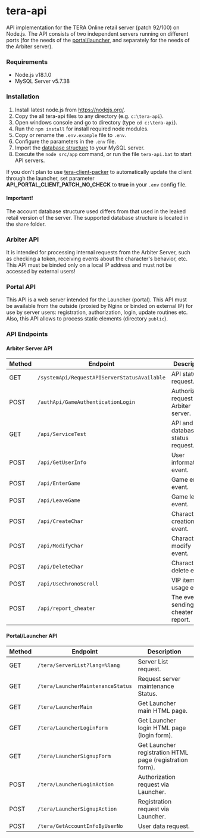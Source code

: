 # tera-api

API implementation for the TERA Online retail server (patch 92/100) on Node.js. The API consists of two independent servers running on different ports (for the needs of the [portal/launcher](https://github.com/justkeepquiet/tera-launcher), and separately for the needs of the Arbiter server).

### Requirements

* Node.js v18.1.0
* MySQL Server v5.7.38

### Installation

1. Install latest node.js from https://nodejs.org/.
2. Copy the all tera-api files to any directory (e.g. `c:\tera-api`).
3. Open windows console and go to directory (type `cd c:\tera-api`).
4. Run the `npm install` for install required node modules.
5. Copy or rename the `.env.example` file to `.env`.
6. Configure the parameters in the `.env` file.
7. Import the [database structure](share/accountdb.sql) to your MySQL server.
8. Execute the `node src/app` command, or run the file `tera-api.bat` to start API servers.

If you don't plan to use [tera-client-packer](https://github.com/justkeepquiet/tera-client-packer) to automatically update the client through the launcher, set parameter **API_PORTAL_CLIENT_PATCH_NO_CHECK** to **true** in your `.env` config file.

#### Important!

The account database structure used differs from that used in the leaked retail version of the server. The supported database structure is located in the `share` folder.

### Arbiter API

It is intended for processing internal requests from the Arbiter Server, such as checking a token, receiving events about the character's behavior, etc.
This API must be binded only on a local IP address and must not be accessed by external users!

### Portal API

This API is a web server intended for the Launcher (portal). This API must be available from the outside (proxied by Nginx or binded on external IP) for use by server users: registration, authorization, login, update routines etc.
Also, this API allows to process static elements (directory `public`).

### API Endpoints

#### Arbiter Server API

Method | Endpoint | Description
--- | --- | ---
GET | `/systemApi/RequestAPIServerStatusAvailable` | API status request.
POST | `/authApi/GameAuthenticationLogin` | Authorization request via Arbiter server.
GET | `/api/ServiceTest` | API and database status request.
POST | `/api/GetUserInfo` | User information event.
POST | `/api/EnterGame` | Game enter event.
POST | `/api/LeaveGame` | Game leave event.
POST | `/api/CreateChar` | Character creation event.
POST | `/api/ModifyChar` | Character modify event.
POST | `/api/DeleteChar` | Character delete event.
POST | `/api/UseChronoScroll` | VIP item usage event.
POST | `/api/report_cheater` | The event of sending a cheater report.

#### Portal/Launcher API

Method | Endpoint | Description
--- | --- | ---
GET | `/tera/ServerList?lang=%lang` | Server List request.
GET | `/tera/LauncherMaintenanceStatus` | Request server maintenance Status.
GET | `/tera/LauncherMain` | Get Launcher main HTML page.
GET | `/tera/LauncherLoginForm` | Get Launcher login HTML page (login form).
GET | `/tera/LauncherSignupForm` | Get Launcher registration HTML page (registration form).
POST | `/tera/LauncherLoginAction` | Authorization request via Launcher.
POST | `/tera/LauncherSignupAction` | Registration request via Launcher.
POST | `/tera/GetAccountInfoByUserNo` | User data request.
